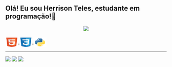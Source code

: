 ## Olá! Eu sou Herrison Teles, estudante em programação!🐍 

<div align="center">
  <a href="https://github.com/HerrisonTeles">
  <img width="48%" src="https://github-readme-stats.vercel.app/api?username=HerrisonTeles&show_icons=true&theme=radical&include_all_commits=true&count_private=true"/>
  <!--<img width="48%" src="https://github-readme-stats.vercel.app/api/top-langs/?username=HerrisonTeles&layout=compact&langs_count=7&theme=radical"> -->
  
</div>
  
  <div style="display: inline_block"><br>
  <img align="center" alt="Rafa-HTML" height="30" width="40" src="https://raw.githubusercontent.com/devicons/devicon/master/icons/html5/html5-original.svg">
  <img align="center" alt="Rafa-CSS" height="30" width="40" src="https://raw.githubusercontent.com/devicons/devicon/master/icons/css3/css3-original.svg">
  <img align="center" alt="Rafa-Python" height="30" width="40" src="https://raw.githubusercontent.com/devicons/devicon/master/icons/python/python-original.svg">
</div>

  <div> <hr>
  <a href="https://www.instagram.com/herrison_teles" target="_blank"><img src="https://img.shields.io/badge/-Instagram-%23E4405F?style=for-the-badge&logo=instagram&logoColor=white" target="_blank"></a>
  <a href = "mailto:herrison12telesi@gmail.com"><img src="https://img.shields.io/badge/-Gmail-%23333?style=for-the-badge&logo=gmail&logoColor=white" target="_blank"></a>
  <a href="https://www.linkedin.com/in/herrison-teles-da-silva-171353227/" target="_blank"><img src="https://img.shields.io/badge/-LinkedIn-%230077B5?style=for-the-badge&logo=linkedin&logoColor=white" target="_blank"></a> 
</div>
